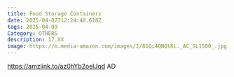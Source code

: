 ```yaml
---
title: Food Storage Containers
date: 2025-04-07T12:24:48.618Z
tags: 2025-04-09
Category: OTHERS
description: 17.XX
image: https://m.media-amazon.com/images/I/81Qi4QNQtKL._AC_SL1500_.jpg
---
```



https://amzlink.to/az0hYb2oelJqd   AD